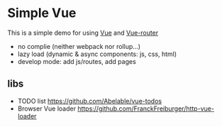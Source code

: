 # Simple Vue

This is a simple demo for using [Vue](http://vuejs.org) and [Vue-router](http://router.vuejs.org)

- no complie (neither webpack nor rollup...)
- lazy load (dynamic & async components: js, css, html)
- develop mode: add js/routes, add pages

## libs

- TODO list <https://github.com/Abelable/vue-todos>
- Browser Vue loader <https://github.com/FranckFreiburger/http-vue-loader>
